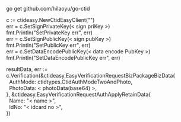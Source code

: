 go get github.com/hilaoyu/go-ctid


c := ctideasy.NewCtidEasyClient("<orgCode>")  
err = c.SetSignPrivateKey(< sign priKey >)  
fmt.Println("SetPrivateKey err", err)  
err = c.SetSignPublicKey(< sign pubKey >)  
fmt.Println("SetPublicKey err", err)  
err = c.SetDataEncodePublicKey(< data encode PubKey >)  
fmt.Println("SetDataEncodePublicKey err", err)  

resultData, err := c.Verification(&ctideasy.EasyVerificationRequestBizPackageBizData{  
&nbsp;&nbsp;AuthMode:  ctidtypes.CtidAuthModeTwoAndPhoto,  
&nbsp;&nbsp;PhotoData: < photoData(base64) >,  
}, &ctideasy.EasyVerificationRequestAuthApplyRetainData{  
&nbsp;&nbsp;Name: "< name >",  
&nbsp;&nbsp;IdNo: "< idcard no >",  
})  

